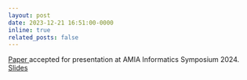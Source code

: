 ```yaml
---
layout: post
date: 2023-12-21 16:51:00-0000
inline: true
related_posts: false
---
```


<a href="https://pubmed.ncbi.nlm.nih.gov/38827055/"> Paper </a> accepted for presentation at AMIA Informatics Symposium 2024. <a href="https://drive.google.com/file/d/1X6A3e-oDV-VSvvnP_Tbkl4P8UQ6nAAcl/view?usp=sharing"> Slides </a>